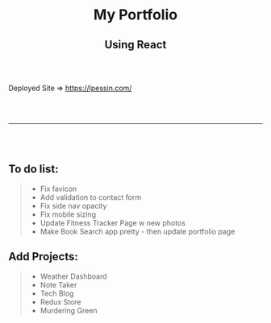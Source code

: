 
<h1 align="center">My Portfolio</h1>
<h2 align="center">Using React</h2>    

<br/><br/>

Deployed Site => https://lpessin.com/

<br/><br/>


***
<br/><br/>

## To do list:  
>* Fix favicon
>* Add validation to contact form
>* Fix side nav opacity
>* Fix mobile sizing
>* Update Fitness Tracker Page w new photos
>* Make Book Search app pretty - then update portfolio page

## Add Projects:
>* Weather Dashboard
>* Note Taker
>* Tech Blog
>* Redux Store
>* Murdering Green


